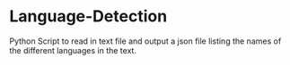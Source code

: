 # Language-Detection
Python Script to read in text file and output a json file listing the names of the different languages in the text.
